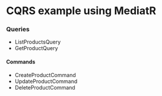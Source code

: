 # CQRS example using MediatR

### Queries
* ListProductsQuery
* GetProductQuery

#### Commands
* CreateProductCommand
* UpdateProductCommand
* DeleteProductCommand
